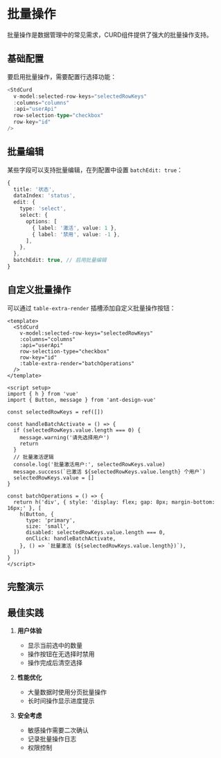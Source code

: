 # 批量操作

批量操作是数据管理中的常见需求，CURD组件提供了强大的批量操作支持。

## 基础配置

要启用批量操作，需要配置行选择功能：

```ts
<StdCurd
  v-model:selected-row-keys="selectedRowKeys"
  :columns="columns"
  :api="userApi"
  row-selection-type="checkbox"
  row-key="id"
/>
```

## 批量编辑

某些字段可以支持批量编辑，在列配置中设置 `batchEdit: true`：

```ts
{
  title: '状态',
  dataIndex: 'status',
  edit: {
    type: 'select',
    select: {
      options: [
        { label: '激活', value: 1 },
        { label: '禁用', value: -1 },
      ],
    },
  },
  batchEdit: true, // 启用批量编辑
}
```

## 自定义批量操作

可以通过 `table-extra-render` 插槽添加自定义批量操作按钮：

```vue
<template>
  <StdCurd
    v-model:selected-row-keys="selectedRowKeys"
    :columns="columns"
    :api="userApi"
    row-selection-type="checkbox"
    row-key="id"
    :table-extra-render="batchOperations"
  />
</template>

<script setup>
import { h } from 'vue'
import { Button, message } from 'ant-design-vue'

const selectedRowKeys = ref([])

const handleBatchActivate = () => {
  if (selectedRowKeys.value.length === 0) {
    message.warning('请先选择用户')
    return
  }
  // 批量激活逻辑
  console.log('批量激活用户:', selectedRowKeys.value)
  message.success(`已激活 ${selectedRowKeys.value.length} 个用户`)
  selectedRowKeys.value = []
}

const batchOperations = () => {
  return h('div', { style: 'display: flex; gap: 8px; margin-bottom: 16px;' }, [
    h(Button, {
      type: 'primary',
      size: 'small',
      disabled: selectedRowKeys.value.length === 0,
      onClick: handleBatchActivate,
    }, () => `批量激活 (${selectedRowKeys.value.length})`),
  ])
}
</script>
```

## 完整演示

<demo vue="../demos/operation/batch-operations.vue" title="批量操作示例" description="演示完整的批量操作功能，包括批量编辑、批量激活、批量导出等"></demo>

## 最佳实践

1. **用户体验**
   - 显示当前选中的数量
   - 操作按钮在无选择时禁用
   - 操作完成后清空选择

2. **性能优化**
   - 大量数据时使用分页批量操作
   - 长时间操作显示进度提示

3. **安全考虑**
   - 敏感操作需要二次确认
   - 记录批量操作日志
   - 权限控制